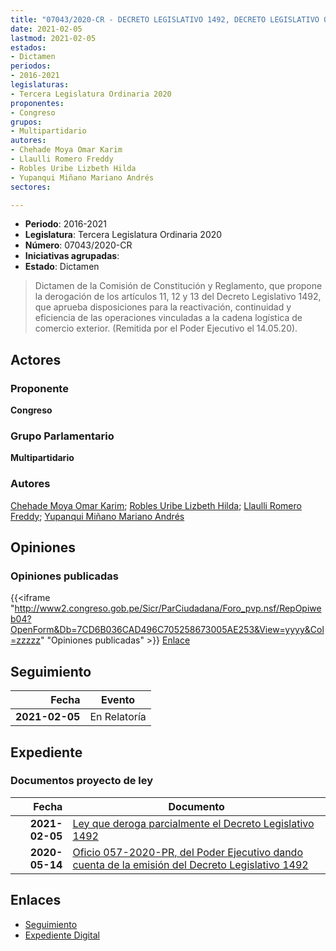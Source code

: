 ```yaml
---
title: "07043/2020-CR - DECRETO LEGISLATIVO 1492, DECRETO LEGISLATIVO QUE APRUEBA DISPOSICIONES PARA LA REACTIVACIÓN, CONTINUIDAD Y EFICIENCIA DE LAS OPERACIONES VINCULADAS A LA CADENA LOGÍSTICA DE COMERCIO EXTERIOR"
date: 2021-02-05
lastmod: 2021-02-05
estados:
- Dictamen
periodos:
- 2016-2021
legislaturas:
- Tercera Legislatura Ordinaria 2020
proponentes:
- Congreso
grupos:
- Multipartidario
autores:
- Chehade Moya Omar Karim
- Llaulli Romero Freddy
- Robles Uribe Lizbeth Hilda
- Yupanqui Miñano Mariano Andrés
sectores:

---
```

- **Periodo**: 2016-2021
- **Legislatura**: Tercera Legislatura Ordinaria 2020
- **Número**: 07043/2020-CR
- **Iniciativas agrupadas**: 
- **Estado**: Dictamen

> Dictamen de la Comisión de Constitución y Reglamento, que propone la derogación de los artículos 11, 12 y 13 del Decreto Legislativo 1492, que aprueba disposiciones para la reactivación, continuidad y eficiencia de las operaciones vinculadas a la cadena logística de comercio exterior. (Remitida por el Poder Ejecutivo el 14.05.20).


## Actores

### Proponente

**Congreso**

### Grupo Parlamentario

**Multipartidario**

### Autores

[Chehade Moya Omar Karim](mailto:mailto:ochehade@congreso.gob.pe); [Robles Uribe Lizbeth Hilda](mailto:mailto:lroblesu@congreso.gob.pe); [Llaulli Romero Freddy](mailto:mailto:fllaulli@congreso.gob.pe); [Yupanqui Miñano Mariano Andrés](mailto:mailto:myupanqui@congreso.gob.pe)

## Opiniones

### Opiniones publicadas

{{<iframe "http://www2.congreso.gob.pe/Sicr/ParCiudadana/Foro_pvp.nsf/RepOpiweb04?OpenForm&Db=7CD6B036CAD496C705258673005AE253&View=yyyy&Col=zzzzz" "Opiniones publicadas" >}}
[Enlace](http://www2.congreso.gob.pe/Sicr/ParCiudadana/Foro_pvp.nsf/RepOpiweb04?OpenForm&Db=7CD6B036CAD496C705258673005AE253&View=yyyy&Col=zzzzz)


## Seguimiento

| Fecha | Evento |
|------:|--------|
| **2021-02-05** | En Relatoría |

## Expediente

### Documentos proyecto de ley

| Fecha | Documento |
|------:|-----------|
| **2021-02-05** | [Ley que deroga parcialmente el Decreto Legislativo 1492](https://leyes.congreso.gob.pe/Documentos/2016_2021/Proyectos_de_Ley_y_de_Resoluciones_Legislativas/PL07043-20210205.pdf) |
| **2020-05-14** | [Oficio 057-2020-PR, del Poder Ejecutivo dando cuenta de la emisión del Decreto Legislativo 1492](http://www.leyes.congreso.gob.pe/Documentos/2016_2021/Decretos/Legislativos/2020/DL-1492-2020.pdf) |

## Enlaces

- [Seguimiento](http://www2.congreso.gob.pe/Sicr/TraDocEstProc/CLProLey2016.nsf/f7fff46988ca05b1052578e100829cc7/64bb1717488e8ed205258673005ea413?OpenDocument)
- [Expediente Digital](http://www2.congreso.gob.pe/Sicr/TraDocEstProc/Expvirt_2011.nsf/visbusqptramdoc1621/07043?opendocument)

